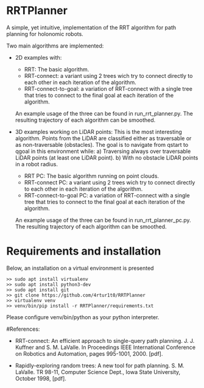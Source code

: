 # RRTPlanner
A simple, yet intuitive, implementation of the RRT algorithm for path planning for holonomic robots.

Two main algorithms are implemented:
- 2D examples with:
    - RRT: The basic algorithm.
    - RRT-connect: a variant using 2 trees wich try to connect directly to each other in each iteration of the algorithm.
    - RRT-connect-to-goal: a variation of RRT-connect with a single tree that tries to connect to the final goal at each iteration of the algorithm.
 
    An example usage of the three can be found in run_rrt_planner.py. The resulting trajectory of each algorithm can be smoothed. 

- 3D examples working on LiDAR points:
  This is the most interesting algorithm. Points from the LiDAR are classified either as traversable or as non-traversable (obstacles).
  The goal is to navigate from qstart to qgoal in this environment while:
  a) Traversing always over traversable LiDAR points (at least one LiDAR point).
  b) With no obstacle LiDAR points in a robot radius.
    - RRT PC: The basic algorithm running on point clouds.
    - RRT-connect PC: a variant using 2 trees wich try to connect directly to each other in each iteration of the algorithm.
    - RRT-connect-to-goal PC: a variation of RRT-connect with a single tree that tries to connect to the final goal at each iteration of the algorithm.

    An example usage of the three can be found in run_rrt_planner_pc.py. The resulting trajectory of each algorithm can be smoothed.



# Requirements and installation
Below, an installation on a virtual environment is presented

```
>> sudo apt install virtualenv
>> sudo apt install python3-dev
>> sudo apt install git
>> git clone https://github.com/4rtur1t0/RRTPlanner
>> virtualenv venv
>> venv/bin/pip install -r RRTPlanner/requirements.txt
```

Please configure venv/bin/python as your python interpreter.



#References:
- RRT-connect: An efficient approach to single-query path planning. J. J. Kuffner and S. M. LaValle. In Proceedings IEEE International Conference on Robotics and Automation, pages 995-1001, 2000. [pdf].

- Rapidly-exploring random trees: A new tool for path planning. S. M. LaValle. TR 98-11, Computer Science Dept., Iowa State University, October 1998, [pdf].